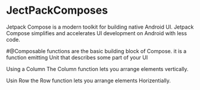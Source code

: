 # JectPackComposes
Jetpack Compose is a modern toolkit for building native Android UI. 
Jetpack Compose simplifies and accelerates UI development on Android with less code.

#@Composable functions are the basic building block of Compose.
it is a function emitting Unit that describes some part of your UI


Using a Column
The Column function lets you arrange elements vertically.

Usin Row 
the Row function lets you arrange elements Horizentially.


